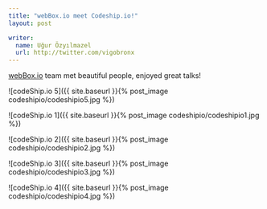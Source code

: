 ```yaml
---
title: "webBox.io meet Codeship.io!"
layout: post

writer:
  name: Uğur Özyılmazel
  url: http://twitter.com/vigobronx
---
```


[webBox.io](http://webbox.io) team met beautiful people, enjoyed great talks!

![codeShip.io 5]({{ site.baseurl }}{% post_image codeshipio/codeshipio5.jpg %})

<!-- more -->

![codeShip.io 1]({{ site.baseurl }}{% post_image codeshipio/codeshipio1.jpg %})

![codeShip.io 2]({{ site.baseurl }}{% post_image codeshipio/codeshipio2.jpg %})

![codeShip.io 3]({{ site.baseurl }}{% post_image codeshipio/codeshipio3.jpg %})

![codeShip.io 4]({{ site.baseurl }}{% post_image codeshipio/codeshipio4.jpg %})


